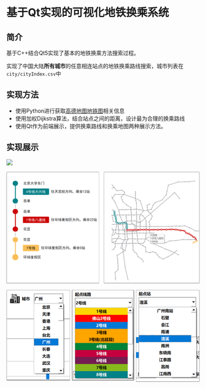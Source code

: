 # 基于Qt实现的可视化地铁换乘系统

## 简介

基于C++结合Qt5实现了基本的地铁换乘方法搜索过程。

实现了中国大陆**所有城市**的任意相连站点的地铁换乘路线搜索，城市列表在`city/cityIndex.csv`中

## 实现方法

- 使用Python进行获取[高德地图地铁图](http://map.amap.com/subway/)相关信息
- 使用加权Dijkstra算法，结合站点之间的距离，设计最为合理的换乘路线
- 使用Qt作为前端展示，提供换乘路线和换乘地图两种展示方法。

## 实现展示

![](./pictures/使用演示录屏.gif)

![](./pictures/可视化拼图.png)

![](./pictures/复选框拼图.png)